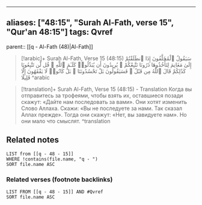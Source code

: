 
---
aliases: ["48:15", "Surah Al-Fath, verse 15", "Qur'an 48:15"]
tags: Qvref
---

parent:: [[q - Al-Fath (48)|Al-Fath]]

> [!arabic]+ Surah Al-Fath, Verse 15 (48:15)
> <span class="quran-arabic">سَيَقُولُ ٱلْمُخَلَّفُونَ إِذَا ٱنطَلَقْتُمْ إِلَىٰ مَغَانِمَ لِتَأْخُذُوهَا ذَرُونَا نَتَّبِعْكُمْ ۖ يُرِيدُونَ أَن يُبَدِّلُوا۟ كَلَـٰمَ ٱللَّهِ ۚ قُل لَّن تَتَّبِعُونَا كَذَٰلِكُمْ قَالَ ٱللَّهُ مِن قَبْلُ ۖ فَسَيَقُولُونَ بَلْ تَحْسُدُونَنَا ۚ بَلْ كَانُوا۟ لَا يَفْقَهُونَ إِلَّا قَلِيلًا</span>
^arabic

> [!translation]+ Surah Al-Fath, Verse 15 (48:15) - Translation
> Когда вы отправитесь за трофеями, чтобы взять их, оставшиеся позади скажут: «Дайте нам последовать за вами». Они хотят изменить Слово Аллаха. Скажи: «Вы не последуете за нами. Так сказал Аллах прежде». Тогда они скажут: «Нет, вы завидуете нам». Но они мало что смыслят.
^translation



## Related notes
```dataview
LIST from [[q - 48 - 15]]
WHERE !contains(file.name, "q - ")
SORT file.name ASC
```

### Related verses (footnote backlinks)
```dataview
LIST FROM [[q - 48 - 15]] AND #Qvref
SORT file.name ASC
```

